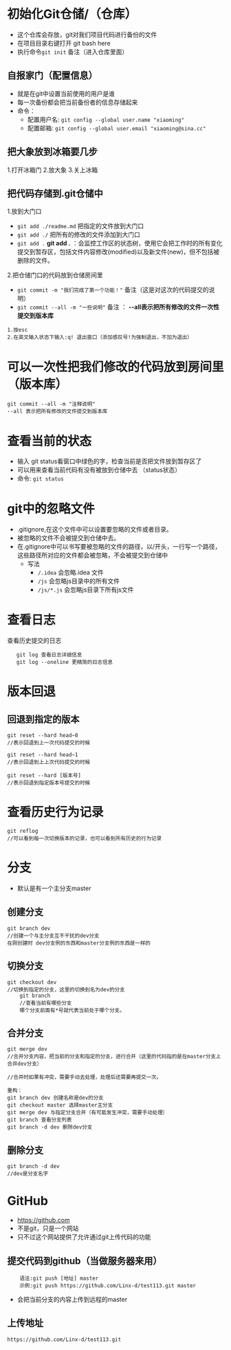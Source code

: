# 初始化Git仓储/（仓库）

- 这个仓库会存放，git对我们项目代码进行备份的文件
- 在项目目录右键打开 git bash here
- 执行命令`git init`  备注（进入仓库里面）

## 自报家门（配置信息）
- 就是在git中设置当前使用的用户是谁
- 每一次备份都会把当前备份者的信息存储起来
- 命令：
    + 配置用户名: `git config --global user.name "xiaoming"` 
    + 配置邮箱: `git config --global user.email "xiaoming@sina.cc"`

## 把大象放到冰箱要几步
1.打开冰箱门
2.放大象
3.关上冰箱

## 把代码存储到.git仓储中
1.放到大门口 
+ `git add ./readme.md`   把指定的文件放到大门口
+ `git add ./`   把所有的修改的文件添加到大门口  
+ `git add .` **git add .** ：会监控工作区的状态树，使用它会把工作时的所有变化提交到暂存区，包括文件内容修改(modified)以及新文件(new)，但不包括被删除的文件。

2.把仓储门口的代码放到仓储房间里 

+ `git commit -m "我们完成了第一个功能！"`   备注（这是对这次的代码提交的说明）
+ `git commit --all -m "一些说明"`   备注 ： **--all表示把所有修改的文件一次性提交到版本库**
~~~注意如果第2步中的代码少写了 -m 会进入一个输出窗口，执行以下操作
1.按esc 
2.在英文输入状态下输入:q! 退出窗口（添加感叹号!为强制退出，不加为退出） 
~~~

# 可以一次性把我们修改的代码放到房间里（版本库）

~~~
git commit --all -m "注释说明"
--all 表示把所有修改的文件提交到版本库
~~~



# 查看当前的状态

- 输入 git status看窗口中绿色的字，检查当前是否把文件放到暂存区了
- 可以用来查看当前代码有没有被放到仓储中去
（status状态）
- 命令: `git status`



# git中的忽略文件

- .gitignore,在这个文件中可以设置要忽略的文件或者目录。
- 被忽略的文件不会被提交到仓储中去。
- 在.gitignore中可以书写要被忽略的文件的路径，以/开头，一行写一个路径，这些路径所对应的文件都会被忽略，不会被提交到仓储中
  - 写法 
    - `/.idea` 会忽略.idea 文件
    - `/js` 会忽略js目录中的所有文件
    - `/js/*.js` 会忽略js目录下所有js文件

# 查看日志

查看历史提交的日志

```
   git log 查看日志详细信息
   git log --oneline 更精简的日志信息

```

# 版本回退

## 回退到指定的版本

~~~
git reset --hard head~0
//表示回退到上一次代码提交的时候
~~~



~~~
git reset --hard head~1
//表示回退到上上次代码提交的时候
~~~



~~~
git reset --hard [版本号]
//表示回退到指定版本号提交的时候
~~~



# 查看历史行为记录

~~~
git reflog
//可以看到每一次切换版本的记录，也可以看到所有历史的行为记录
~~~



# 分支

- 默认是有一个主分支master

## 创建分支

~~~
git branch dev
//创建一个与主分支互不干扰的dev分支
在刚创建时 dev分支例的东西和master分支例的东西是一样的
~~~

## 切换分支

~~~
git checkout dev
//切换到指定的分支，这里的切换到名为dev的分支
	git branch
	//查看当前有哪些分支
	哪个分支前面有*号就代表当前处于哪个分支。
~~~

## 合并分支

~~~
git merge dev
//合并分支内容，把当前的分支和指定的分支，进行合并（这里的代码指的是在master分支上合并dev分支）

//合并时如果有冲突，需要手动去处理，处理后还需要再提交一次。
~~~

~~~
重构：
git branch dev 创建名称是dev的分支
git checkout master 选择master主分支
git merge dev 与指定分支合并（有可能发生冲突，需要手动处理）
git branch 查看分支列表
git branch -d dev 删除dev分支
~~~

## 删除分支 

~~~
git branch -d dev
//dev是分支名字
~~~



# GitHub

- https://github.com
- 不是git，只是一个网站
- 只不过这个网站提供了允许通过git上传代码的功能

## 提交代码到github（当做服务器来用）

~~~
	语法:git push [地址] master
	示例:git push https://github.com/Linx-d/test113.git master
~~~

- 会把当前分支的内容上传到远程的master

## 上传地址

~~~
https://github.com/Linx-d/test113.git
~~~



